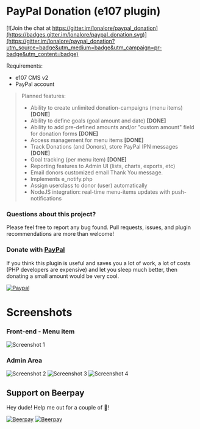 PayPal Donation (e107 plugin)
=============================

[![Join the chat at https://gitter.im/lonalore/paypal_donation](https://badges.gitter.im/lonalore/paypal_donation.svg)](https://gitter.im/lonalore/paypal_donation?utm_source=badge&utm_medium=badge&utm_campaign=pr-badge&utm_content=badge)

Requirements:
- e107 CMS v2
- PayPal account

> Planned features:
> - Ability to create unlimited donation-campaigns (menu items) **[DONE]**
> - Ability to define goals (goal amount and date) **[DONE]**
> - Ability to add pre-defined amounts and/or "custom amount" field for donation forms **[DONE]**
> - Access management for menu items **[DONE]**
> - Track Donations (and Donors), store PayPal IPN messages **[DONE]**
> - Goal tracking (per menu item) **[DONE]**
> - Reporting features to Admin UI (lists, charts, exports, etc)
> - Email donors customized email Thank You message.
> - Implements e_notify.php
> - Assign userclass to donor (user) automatically
> - NodeJS integration: real-time menu-items updates with push-notifications

### Questions about this project?

Please feel free to report any bug found. Pull requests, issues, and plugin recommendations are more than welcome!

### Donate with [PayPal](https://www.paypal.com/cgi-bin/webscr?cmd=_s-xclick&hosted_button_id=PQYDBAMQ3D2UG)

If you think this plugin is useful and saves you a lot of work, a lot of costs (PHP developers are expensive) and let you sleep much better, then donating a small amount would be very cool.

[![Paypal](https://www.paypalobjects.com/en_US/i/btn/btn_donateCC_LG.gif)](https://www.paypal.com/cgi-bin/webscr?cmd=_s-xclick&hosted_button_id=PQYDBAMQ3D2UG)

Screenshots
===========

### Front-end - Menu item
![Screenshot 1](https://www.dropbox.com/s/ztihu1r4g83i33d/01.png?dl=1)

### Admin Area
![Screenshot 2](https://www.dropbox.com/s/m8ummaw8ah8mma1/02.png?dl=1)
![Screenshot 3](https://www.dropbox.com/s/ni8skhnnog8mhub/03.png?dl=1)
![Screenshot 4](https://www.dropbox.com/s/2tcm7ezwvtng4kc/04.png?dl=1)



## Support on Beerpay
Hey dude! Help me out for a couple of :beers:!

[![Beerpay](https://beerpay.io/lonalore/paypal_donation/badge.svg?style=beer-square)](https://beerpay.io/lonalore/paypal_donation)  [![Beerpay](https://beerpay.io/lonalore/paypal_donation/make-wish.svg?style=flat-square)](https://beerpay.io/lonalore/paypal_donation?focus=wish)